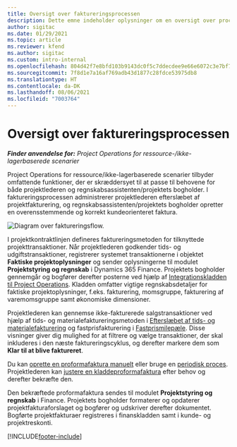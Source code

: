 ```yaml
---
title: Oversigt over faktureringsprocessen
description: Dette emne indeholder oplysninger om en oversigt over processen for fakturering i Project Operations for ressource-/ikke-lagerbaserede scenarier.
author: sigitac
ms.date: 01/29/2021
ms.topic: article
ms.reviewer: kfend
ms.author: sigitac
ms.custom: intro-internal
ms.openlocfilehash: 804d42f7e8bfd103b9143dc0f5c7ddecdee9e66e6072c3e7bf76b2a8c549cf55
ms.sourcegitcommit: 7f8d1e7a16af769adb43d1877c28fdce53975db8
ms.translationtype: HT
ms.contentlocale: da-DK
ms.lasthandoff: 08/06/2021
ms.locfileid: "7003764"
---
```

# <a name="invoicing-process-overview"></a>Oversigt over faktureringsprocessen

_**Finder anvendelse for:** Project Operations for ressource-/ikke-lagerbaserede scenarier_

Project Operations for ressource/ikke-lagerbaserede scenarier tilbyder omfattende funktioner, der er skræddersyet til at passe til behovene for både projektlederen og regnskabsassistenten/projektets bogholder. I faktureringsprocessen administrerer projektlederen efterslæbet af projektfakturering, og regnskabsassistenten/projektets bogholder opretter en overensstemmende og korrekt kundeorienteret faktura.

![Diagram over faktureringsflow.](./media/invoicing-flow.png)

I projektkontraktlinjen defineres faktureringsmetoden for tilknyttede projekttransaktioner. Når projektlederen godkender tids- og udgiftstransaktioner, registrerer systemet transaktionerne i objektet **Faktiske projektoplysninger** og sender oplysningerne til modulet **Projektstyring og regnskab** i Dynamics 365 Finance. Projektets bogholder gennemgår og bogfører derefter posterne ved hjælp af [Integrationskladden til Project Operations](../project-accounting/project-operations-integration-journal.md). Kladden omfatter vigtige regnskabsdetaljer for faktiske projektoplysninger, f.eks. fakturering, momsgruppe, fakturering af varemomsgruppe samt økonomiske dimensioner.

Projektlederen kan gennemse ikke-fakturerede salgstransaktioner ved hjælp af tids- og materialefaktureringsmetoden i [Efterslæbet af tids- og materialefakturering](../proforma-invoicing/manage-billing-backlog.md#time-and-material-billing-backlog) og fastprisfakturering i [Fastprismilepæle](../proforma-invoicing/manage-billing-backlog.md#fixed-price-milestones). Disse visninger giver dig mulighed for at filtrere og vælge transaktioner, der skal inkluderes i den næste faktureringscyklus, og derefter markere dem som **Klar til at blive faktureret**.

Du kan [oprette en proformafaktura manuelt](../proforma-invoicing/create-manual-proforma-invoice.md) eller bruge en [periodisk proces](../proforma-invoicing/configure-automated-invoice-creation.md). Projektlederen kan [justere en kladdeproformafaktura](../proforma-invoicing/manage-proforma-invoice.md) efter behov og derefter bekræfte den.

Den bekræftede proformafaktura sendes til modulet **Projektstyring og regnskab** i Finance. Projektets bogholder formaterer og opdaterer projektfakturaforslaget og bogfører og udskriver derefter dokumentet. Bogførte projektfakturaer registreres i finanskladden samt i kunde- og projektreskonti.


[!INCLUDE[footer-include](../includes/footer-banner.md)]